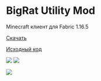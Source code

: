 # BigRat Utility Mod
Minecraft клиент для Fabric 1.16.5

[Скачать](https://github.com/ZimnyCat/BigRat/releases/download/v5/bigrat-v5.jar)

[Исходный код](https://github.com/ZimnyCat/BigRat)

![](https://img.shields.io/github/downloads/ZimnyCat/BigRat/total)
![](https://img.shields.io/badge/halal-100%25-brightgreen)

![](https://bigrat.monster/media/bigrat.png)
